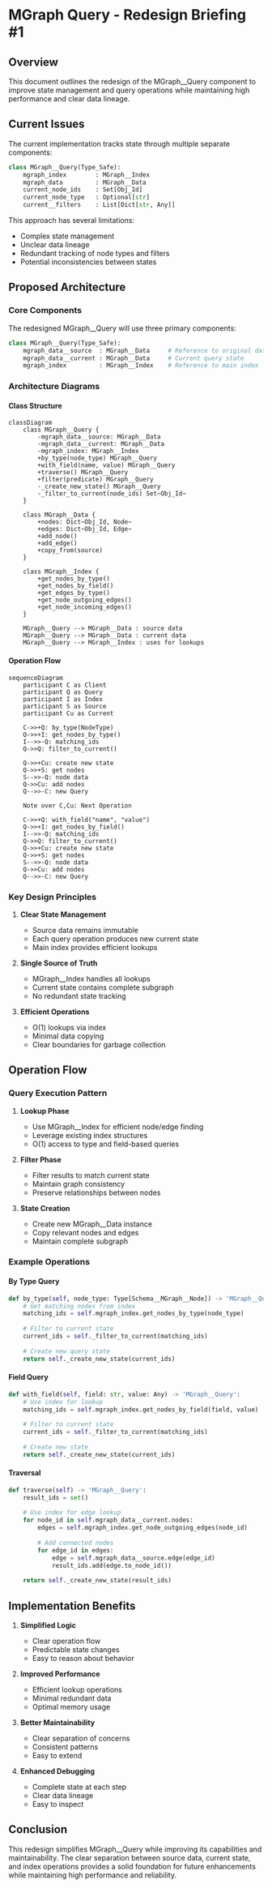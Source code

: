 # MGraph Query  - Redesign Briefing #1

## Overview

This document outlines the redesign of the MGraph__Query component to improve state management and query operations while maintaining high performance and clear data lineage.

## Current Issues

The current implementation tracks state through multiple separate components:
```python
class MGraph__Query(Type_Safe):
    mgraph_index        : MGraph__Index
    mgraph_data         : MGraph__Data
    current_node_ids    : Set[Obj_Id]
    current_node_type   : Optional[str]
    current__filters    : List[Dict[str, Any]]
```

This approach has several limitations:
- Complex state management
- Unclear data lineage
- Redundant tracking of node types and filters
- Potential inconsistencies between states

## Proposed Architecture

### Core Components

The redesigned MGraph__Query will use three primary components:

```python
class MGraph__Query(Type_Safe):
    mgraph_data__source  : MGraph__Data     # Reference to original data
    mgraph_data__current : MGraph__Data     # Current query state
    mgraph_index         : MGraph__Index    # Reference to main index
```

### Architecture Diagrams

#### Class Structure
```mermaid
classDiagram
    class MGraph__Query {
        -mgraph_data__source: MGraph__Data
        -mgraph_data__current: MGraph__Data
        -mgraph_index: MGraph__Index
        +by_type(node_type) MGraph__Query
        +with_field(name, value) MGraph__Query
        +traverse() MGraph__Query
        +filter(predicate) MGraph__Query
        -_create_new_state() MGraph__Query
        -_filter_to_current(node_ids) Set~Obj_Id~
    }

    class MGraph__Data {
        +nodes: Dict~Obj_Id, Node~
        +edges: Dict~Obj_Id, Edge~
        +add_node()
        +add_edge()
        +copy_from(source)
    }

    class MGraph__Index {
        +get_nodes_by_type()
        +get_nodes_by_field()
        +get_edges_by_type()
        +get_node_outgoing_edges()
        +get_node_incoming_edges()
    }

    MGraph__Query --> MGraph__Data : source data
    MGraph__Query --> MGraph__Data : current data
    MGraph__Query --> MGraph__Index : uses for lookups
```

#### Operation Flow
```mermaid
sequenceDiagram
    participant C as Client
    participant Q as Query
    participant I as Index
    participant S as Source
    participant Cu as Current

    C->>+Q: by_type(NodeType)
    Q->>+I: get_nodes_by_type()
    I-->>-Q: matching_ids
    Q->>Q: filter_to_current()
    
    Q->>+Cu: create new state
    Q->>+S: get nodes
    S-->>-Q: node data
    Q->>Cu: add nodes
    Q-->>-C: new Query

    Note over C,Cu: Next Operation
    
    C->>+Q: with_field("name", "value")
    Q->>+I: get_nodes_by_field()
    I-->>-Q: matching_ids
    Q->>Q: filter_to_current()
    Q->>+Cu: create new state
    Q->>+S: get nodes
    S-->>-Q: node data
    Q->>Cu: add nodes
    Q-->>-C: new Query
```

### Key Design Principles

1. **Clear State Management**
   - Source data remains immutable
   - Each query operation produces new current state
   - Main index provides efficient lookups

2. **Single Source of Truth**
   - MGraph__Index handles all lookups
   - Current state contains complete subgraph
   - No redundant state tracking

3. **Efficient Operations**
   - O(1) lookups via index
   - Minimal data copying
   - Clear boundaries for garbage collection

## Operation Flow

### Query Execution Pattern

1. **Lookup Phase**
   - Use MGraph__Index for efficient node/edge finding
   - Leverage existing index structures
   - O(1) access to type and field-based queries

2. **Filter Phase**
   - Filter results to match current state
   - Maintain graph consistency
   - Preserve relationships between nodes

3. **State Creation**
   - Create new MGraph__Data instance
   - Copy relevant nodes and edges
   - Maintain complete subgraph

### Example Operations

#### By Type Query
```python
def by_type(self, node_type: Type[Schema__MGraph__Node]) -> 'MGraph__Query':
    # Get matching nodes from index
    matching_ids = self.mgraph_index.get_nodes_by_type(node_type)
    
    # Filter to current state
    current_ids = self._filter_to_current(matching_ids)
    
    # Create new query state
    return self._create_new_state(current_ids)
```

#### Field Query
```python
def with_field(self, field: str, value: Any) -> 'MGraph__Query':
    # Use index for lookup
    matching_ids = self.mgraph_index.get_nodes_by_field(field, value)
    
    # Filter to current state
    current_ids = self._filter_to_current(matching_ids)
    
    # Create new state
    return self._create_new_state(current_ids)
```

#### Traversal
```python
def traverse(self) -> 'MGraph__Query':
    result_ids = set()
    
    # Use index for edge lookup
    for node_id in self.mgraph_data__current.nodes:
        edges = self.mgraph_index.get_node_outgoing_edges(node_id)
        
        # Add connected nodes
        for edge_id in edges:
            edge = self.mgraph_data__source.edge(edge_id)
            result_ids.add(edge.to_node_id())
    
    return self._create_new_state(result_ids)
```

## Implementation Benefits

1. **Simplified Logic**
   - Clear operation flow
   - Predictable state changes
   - Easy to reason about behavior

2. **Improved Performance**
   - Efficient lookup operations
   - Minimal redundant data
   - Optimal memory usage

3. **Better Maintainability**
   - Clear separation of concerns
   - Consistent patterns
   - Easy to extend

4. **Enhanced Debugging**
   - Complete state at each step
   - Clear data lineage
   - Easy to inspect

## Conclusion

This redesign simplifies MGraph__Query while improving its capabilities and maintainability. The clear separation between source data, current state, and index operations provides a solid foundation for future enhancements while maintaining high performance and reliability.
